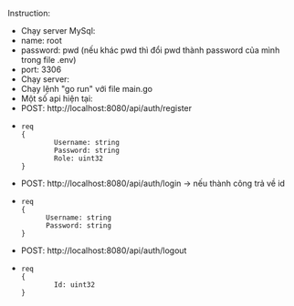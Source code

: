 Instruction:
- Chạy server MySql:
-   name: root
-   password: pwd (nếu khác pwd thì đổi pwd thành password của mình trong file .env)
-   port: 3306
- Chạy server:
-   Chạy lệnh "go run" với file main.go
- Một số api hiện tại:
-   POST: http://localhost:8080/api/auth/register
-     req
      {
              Username: string
              Password: string
              Role: uint32
      }
-   POST: http://localhost:8080/api/auth/login -> nếu thành công trả về id
-     req
      {
            Username: string
            Password: string
      }
-   POST: http://localhost:8080/api/auth/logout
-     req
      {
              Id: uint32
      }   
